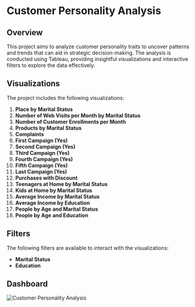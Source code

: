 # Customer Personality Analysis

## Overview
This project aims to analyze customer personality traits to uncover patterns and trends that can aid in strategic decision-making. The analysis is conducted using Tableau, providing insightful visualizations and interactive filters to explore the data effectively.

## Visualizations
The project includes the following visualizations:

1. **Place by Marital Status**
2. **Number of Web Visits per Month by Marital Status**
3. **Number of Customer Enrollments per Month**
4. **Products by Marital Status**
5. **Complaints**
6. **First Campaign (Yes)**
7. **Second Campaign (Yes)**
8. **Third Campaign (Yes)**
9. **Fourth Campaign (Yes)**
10. **Fifth Campaign (Yes)**
11. **Last Campaign (Yes)**
12. **Purchases with Discount**
13. **Teenagers at Home by Marital Status**
14. **Kids at Home by Marital Status**
15. **Average Income by Marital Status**
16. **Average Income by Education**
17. **People by Age and Marital Status**
18. **People by Age and Education**

## Filters
The following filters are available to interact with the visualizations:
- **Marital Status**
- **Education**

## Dashboard
![Customer Personality Analysis](https://github.com/user-attachments/assets/24a12d7a-6c80-423b-ad98-6ba80caf6486)


 
